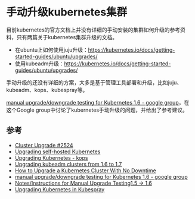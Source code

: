 # 手动升级kubernetes集群

目前kubernetes的官方文档上并没有详细的手动安装的集群如何升级的参考资料，只有两篇关于kubernetes集群升级的文档。

- 在ubuntu上如何使用juju升级：https://kubernetes.io/docs/getting-started-guides/ubuntu/upgrades/
- 使用kubeadm升级：https://kubernetes.io/docs/getting-started-guides/ubuntu/upgrades/

手动升级的还没有详细的方案，大多是基于管理工具部署和升级，比如juju、kubeadm、kops、kubespray等。

[manual upgrade/downgrade testing for Kubernetes 1.6 - google group](https://groups.google.com/forum/#!topic/kubernetes-dev/jDbGKAsfo4Q)，在这个Google group中讨论了kubernetes手动升级的问题，并给出了参考建议。

## 参考

- [Cluster Upgrade #2524](https://github.com/kubernetes/kubernetes/issues/2524)
- [Upgrading self-hosted Kubernetes](https://coreos.com/matchbox/docs/latest/bootkube-upgrades.html)
- [Upgrading Kubernetes - kops](https://github.com/kubernetes/kops/blob/master/docs/upgrade.md)
- [Upgrading kubeadm clusters from 1.6 to 1.7](https://kubernetes.io/docs/tasks/administer-cluster/kubeadm-upgrade-1-7/)
- [How to Upgrade a Kubernetes Cluster With No Downtime](https://medium.com/retailmenot-engineering/zero-downtime-kubernetes-cluster-upgrades-aab4cac943d2)
- [manual upgrade/downgrade testing for Kubernetes 1.6 - google group](https://groups.google.com/forum/#!topic/kubernetes-dev/jDbGKAsfo4Q)
- [Notes/Instructions for Manual Upgrade Testing1.5 -> 1.6](https://docs.google.com/document/d/1DtQFhxmKSZJJ_yv8ttweqotburHHZWxaCYnFbjLDA5g/edit)
- [Upgrading Kubernetes in Kubespray](https://github.com/kubernetes-incubator/kubespray/blob/master/docs/upgrades.md)